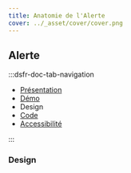 ```yaml
---
title: Anatomie de l'Alerte
cover: ../_asset/cover/cover.png
---
```


## Alerte

:::dsfr-doc-tab-navigation

- [Présentation](../index.md)
- [Démo](../demo/index.md)
- Design
- [Code](../code/index.md)
- [Accessibilité](../accessibility/index.md)

:::

### Design
